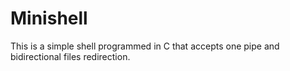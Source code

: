 # Minishell

This is a simple shell programmed in C that accepts one pipe and bidirectional files redirection.
